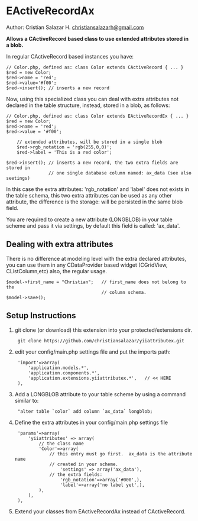EActiveRecordAx
===============

Author:  Cristian Salazar H.  <christiansalazarh@gmail.com>

**Allows a CActiveRecord based class to use extended attributes stored in a blob.**

In regular CActiveRecord based instances you have:

```
// Color.php, defined as: class Color extends CActiveRecord { ... }
$red = new Color;  
$red->name = 'red';  
$red->value='#f00'; 
$red->insert(); // inserts a new record
```

Now, using this specialized class you can deal with extra attributes
not declared in the table structure, instead, stored in a blob, as follows:

```
// Color.php, defined as: class Color extends EActiveRecordEx { ... }
$red = new Color;
$red->name = 'red';
$red->value = '#f00';

	// extended attributes, will be stored in a single blob
 	$red->rgb_notation = 'rgb(255,0,0)';
 	$red->label = 'This is a red color';

$red->insert(); // inserts a new record, the two extra fields are stored in
				// one single database column named: ax_data (see also seetings)
```

In this case the extra attributes: 'rgb_notation' and 'label' does not exists in
the table schema, this two extra attributes can be used as any other attribute,
the difference is the storage: will be persisted in the same blob field.

You are required to create a new attribute (LONGBLOB) in your table
scheme and pass it via settings, by default this field is called: 'ax_data'.


Dealing with extra attributes
-----------------------------

There is no difference at modeling level with the extra declared attributes,
you can use them in any CDataProvider based widget (CGridView, CListColumn,etc)
also, the regular usage.

	$model->first_name = "Christian";   // first_name does not belong to the
										// column schema.
	$model->save();


Setup Instructions
------------------

1. git clone (or download) this extension into your protected/extensions dir.

		git clone https://github.com/christiansalazar/yiiattributex.git

2. edit your config/main.php settings file and put the imports path:

   		'import'=>array(
       		'application.models.*',
       		'application.components.*',
       		'application.extensions.yiiattributex.*',   // << HERE
       	),

3. Add a LONGBLOB attribute to your table scheme by using a command similar to:

		"alter table `color` add column `ax_data` longblob;

4. Define the extra attributes in your config/main.php settings file 

   		'params'=>array(
   			'yiiattributex' => array(
				// the class name
   				'Color'=>array(
					// this entry must go first.  ax_data is the attribute name
					// created in your scheme.
   						'settings' => array('ax_data'),
					// the extra fields:
   						'rgb_notation'=>array('#000',),
   						'label'=>array('no label yet',),
   				),
   			),
   		),

5. Extend your classes from EActiveRecordAx instead of CActiveRecord.

